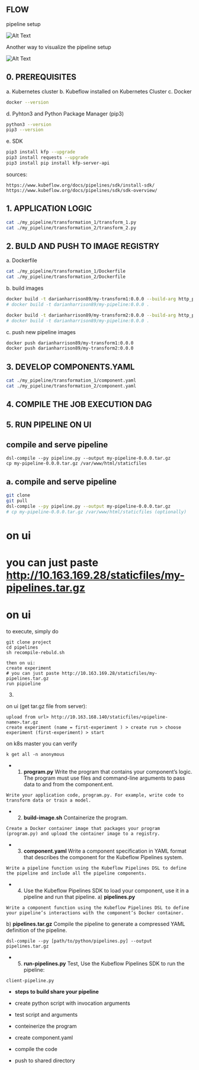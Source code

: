 
## FLOW

 pipeline setup

 ![Alt Text](./docs/pipeline.jpg)


 Another way to visualize the pipeline setup

 ![Alt Text](./docs/kubeflow.png)


## 0. PREREQUISITES

a. Kubernetes cluster
b. Kubeflow installed on Kubernetes Cluster
c. Docker
```bash
docker --version
```
d. Pyhton3 and Python Package Manager (pip3)
```bash
python3 --version
pip3 --version
```
e. SDK
```bash
pip3 install kfp --upgrade
pip3 install requests --upgrade
pip3 install pip install kfp-server-api
```
sources:
```
https://www.kubeflow.org/docs/pipelines/sdk/install-sdk/
https://www.kubeflow.org/docs/pipelines/sdk/sdk-overview/
```

## 1. APPLICATION LOGIC

```bash
cat ./my_pipeline/transformation_1/transform_1.py
cat ./my_pipeline/transformation_2/transform_2.py
```

## 2. BULD AND PUSH TO IMAGE REGISTRY

a. Dockerfile
```bash
cat ./my_pipeline/transformation_1/Dockerfile
cat ./my_pipeline/transformation_2/Dockerfile
```

b. build images
```bash
docker build -t darianharrison89/my-transform1:0.0.0 --build-arg http_proxy=http://web-proxy.corp.hpecorp.net:8080 --build-arg HTTPS_PROXY=http://web-proxy.corp.hpecorp.net:8080 ./transformation_1/
# docker build -t darianharrison89/my-pipeline:0.0.0 .

docker build -t darianharrison89/my-transform2:0.0.0 --build-arg http_proxy=http://web-proxy.corp.hpecorp.net:8080 --build-arg HTTPS_PROXY=http://web-proxy.corp.hpecorp.net:8080 ./transformation_2/
# docker build -t darianharrison89/my-pipeline:0.0.0 .
```

c. push new pipeline images
```bash
docker push darianharrison89/my-transform1:0.0.0
docker push darianharrison89/my-transform2:0.0.0
```

## 3. DEVELOP COMPONENTS.YAML

```bash
cat ./my_pipeline/transformation_1/component.yaml
cat ./my_pipeline/transformation_2/component.yaml
```

## 4. COMPILE THE JOB EXECUTION DAG

## 5. RUN PIPELINE ON UI



## compile and serve pipeline
```
dsl-compile --py pipeline.py --output my-pipeline-0.0.0.tar.gz
cp my-pipeline-0.0.0.tar.gz /var/www/html/staticfiles
```




## a. compile and serve pipeline 

```bash
git clone
git pull
dsl-compile --py pipeline.py --output my-pipeline-0.0.0.tar.gz
# cp my-pipeline-0.0.0.tar.gz /var/www/html/staticfiles (optionally)
```
# on ui
# you can just paste http://10.163.169.28/staticfiles/my-pipelines.tar.gz



# on ui

to execute, simply do 
```
git clone project
cd pipelines
sh recompile-rebuld.sh

then on ui:
create experiment
# you can just paste http://10.163.169.28/staticfiles/my-pipelines.tar.gz
run pipieline
```





<!-- docker rm --force $(docker ps |grep 'my-transform1')
docker rmi --force $(docker images |grep 'my-transform1')
docker images -a | grep "my-transform1" | awk '{print $3}' | xargs docker rmi

docker rm --force $(docker ps |grep 'my-transform2')
docker rmi --force $(docker images |grep 'my-transform2')
docker images -a | grep "my-transform2" | awk '{print $3}' | xargs docker rmi -->



3. 
on ui (get tar.gz file from server):
```
upload from url> http://10.163.168.140/staticfiles/<pipeline-name>.tar.gz
create experiment (name = first-experiment ) > create run > choose experiment (first-experiment) > start
```

on k8s master you can verify
```
k get all -n anonymous
```


* 1) **program.py** Write the program that contains your component’s logic. The program must use files and command-line arguments to pass data to and from the component.ent.
```
Write your application code, program.py. For example, write code to transform data or train a model.
```
* 2) **build-image.sh** Containerize the program.
```
Create a Docker container image that packages your program (program.py) and upload the container image to a registry.
```
* 3) **component.yaml** Write a component specification in YAML format that describes the component for the Kubeflow Pipelines system.
```
Write a pipeline function using the Kubeflow Pipelines DSL to define the pipeline and include all the pipeline components.
```
* 4) Use the Kubeflow Pipelines SDK to load your component, use it in a pipeline and run that pipeline.
a) **pipelines.py** 
```
Write a component function using the Kubeflow Pipelines DSL to define your pipeline’s interactions with the component’s Docker container.
```
b) **pipelines.tar.gz** Compile the pipeline to generate a compressed YAML definition of the pipeline. 
```
dsl-compile --py [path/to/python/pipelines.py] --output pipelines.tar.gz
```
* 5) **run-pipelines.py** Test, Use the Kubeflow Pipelines SDK to run the pipeline:
```
client-pipeline.py
```

* **steps to build share your pipeline** 

* create python script with invocation arguments
* test script and arguments
* conteinerize the program
* create component.yaml
* compile the code
* push to shared directory